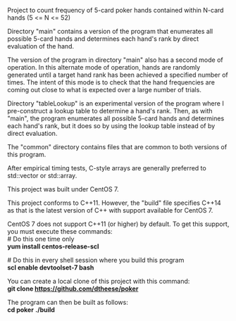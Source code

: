 Project to count frequency of 5-card poker hands contained within N-card hands (5 <= N <= 52)

Directory "main" contains a version of the program that enumerates all possible 5-card hands and determines each hand's rank by direct evaluation of the hand.

The version of the program in directory "main" also has a second mode of operation. In this alternate mode of operation, hands are randomly generated until a target hand rank has been achieved a specified number of times. The intent of this mode is to check that the hand frequencies are coming out close to what is expected over a large number of trials.

Directory "tableLookup" is an experimental version of the program where I pre-construct a lookup table to determine a hand's rank. Then, as with "main", the program enumerates all possible 5-card hands and determines each hand's rank, but it does so by using the lookup table instead of by direct evaluation.

The "common" directory contains files that are common to both versions of this program.

After empirical timing tests, C-style arrays are generally preferred to std::vector or std::array.

This project was built under CentOS 7.

This project conforms to C++11. However, the "build" file specifies C++14 as that is the latest version of C++ with support available for CentOS 7.

CentOS 7 does not support C++11 (or higher) by default. To get this support, you must execute these commands:  
\# Do this one time only  
**yum install centos-release-scl**

\# Do this in every shell session where you build this program  
**scl enable devtoolset-7 bash**

You can create a local clone of this project with this command:  
**git clone https://github.com/dtheese/poker**

The program can then be built as follows:  
**cd poker**
**./build**
